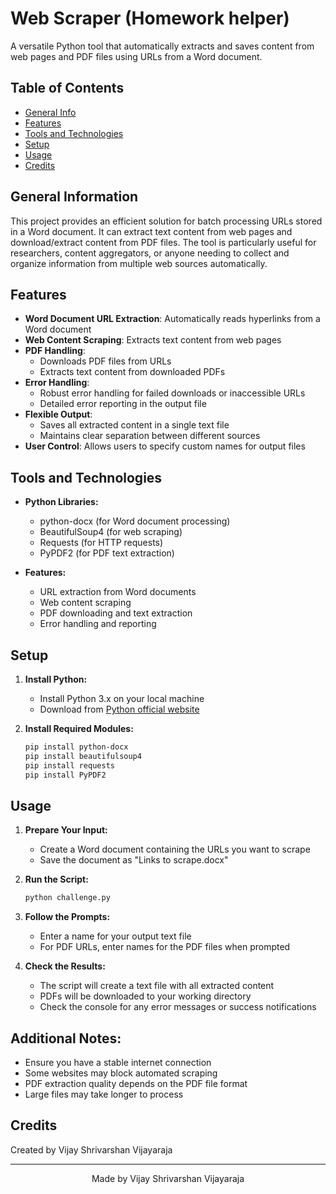 # Web Scraper (Homework helper)

A versatile Python tool that automatically extracts and saves content from web pages and PDF files using URLs from a Word document.

## Table of Contents
* [General Info](#general-information)
* [Features](#features)
* [Tools and Technologies](#tools-and-technologies)
* [Setup](#setup)
* [Usage](#usage)
* [Credits](#credits)

## General Information
This project provides an efficient solution for batch processing URLs stored in a Word document. It can extract text content from web pages and download/extract content from PDF files. The tool is particularly useful for researchers, content aggregators, or anyone needing to collect and organize information from multiple web sources automatically.

## Features
* **Word Document URL Extraction**: Automatically reads hyperlinks from a Word document
* **Web Content Scraping**: Extracts text content from web pages
* **PDF Handling**: 
  - Downloads PDF files from URLs
  - Extracts text content from downloaded PDFs
* **Error Handling**: 
  - Robust error handling for failed downloads or inaccessible URLs
  - Detailed error reporting in the output file
* **Flexible Output**: 
  - Saves all extracted content in a single text file
  - Maintains clear separation between different sources
* **User Control**: Allows users to specify custom names for output files

## Tools and Technologies
* **Python Libraries:**
  - python-docx (for Word document processing)
  - BeautifulSoup4 (for web scraping)
  - Requests (for HTTP requests)
  - PyPDF2 (for PDF text extraction)

* **Features:**
  - URL extraction from Word documents
  - Web content scraping
  - PDF downloading and text extraction
  - Error handling and reporting

## Setup

1. **Install Python:**
   - Install Python 3.x on your local machine
   - Download from [Python official website](https://www.python.org/)

2. **Install Required Modules:**
   ```bash
   pip install python-docx
   pip install beautifulsoup4
   pip install requests
   pip install PyPDF2
   ```

## Usage

1. **Prepare Your Input:**
   - Create a Word document containing the URLs you want to scrape
   - Save the document as "Links to scrape.docx"

2. **Run the Script:**
   ```bash
   python challenge.py
   ```

3. **Follow the Prompts:**
   - Enter a name for your output text file
   - For PDF URLs, enter names for the PDF files when prompted

4. **Check the Results:**
   - The script will create a text file with all extracted content
   - PDFs will be downloaded to your working directory
   - Check the console for any error messages or success notifications

## Additional Notes:
* Ensure you have a stable internet connection
* Some websites may block automated scraping
* PDF extraction quality depends on the PDF file format
* Large files may take longer to process

## Credits

Created by Vijay Shrivarshan Vijayaraja

---

<div align="center">
Made by Vijay Shrivarshan Vijayaraja
</div>
